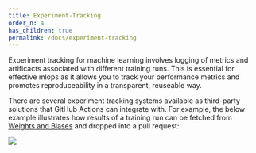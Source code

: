 ```yaml
---
title: Experiment-Tracking
order_n: 4
has_children: true
permalink: /docs/experiment-tracking
---
```


Experiment tracking for machine learning involves logging of metrics and artificacts associated with different training runs.  This is essential for effective mlops as it allows you to track your performance metrics and promotes reproduceability in a transparent, reuseable way.  

There are several experiment tracking systems available as third-party solutions that GitHub Actions can integrate with.  For example, the below example illustrates how results of a training run can be fetched from [Weights and Biases](https://www.wandb.com/) and dropped into a pull request:

<img src='https://raw.githubusercontent.com/machine-learning-apps/actions-ml-cicd/master/images/mlops.png'></img>

